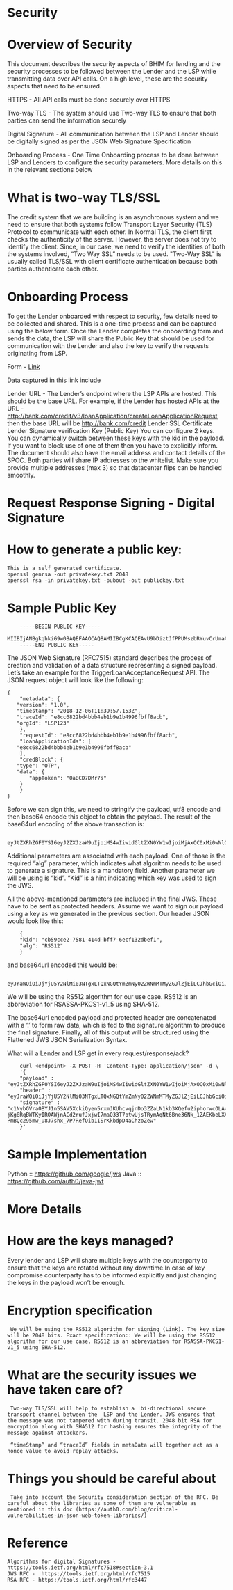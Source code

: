 # Security

# Overview of Security
This document describes the security aspects of BHIM for lending and the security processes to be followed between the Lender and the LSP while transmitting data over API calls. On a high level, these are the security aspects that need to be ensured.

 HTTPS - All API calls must be done securely over HTTPS

 Two-way TLS -  The system should use Two-way TLS to ensure that both parties can send the information securely

 Digital Signature - All communication between the LSP and Lender should be digitally signed as per the JSON Web Signature Specification

Onboarding Process  - One Time Onboarding process to be done between LSP and Lenders to configure the security parameters. More details on this in the relevant sections below
# What is two-way TLS/SSL
The credit system that we are building is an asynchronous system and we need to ensure that both systems follow Transport Layer Security (TLS) Protocol to communicate with each other. In Normal TLS, the client first checks the authenticity of the server. However, the server does not try to identify the client. Since, in our case, we need to verify the identities of both the systems involved, “Two Way SSL” needs to be used. "Two-Way SSL" is usually called TLS/SSL with client certificate authentication because both parties authenticate each other.
 
# Onboarding Process
To get the Lender onboarded with respect to security, few details need to be collected and shared. This is a one-time process and can be captured using the below form. Once the Lender completes the onboarding form and sends the data, the LSP will share the Public Key that should be used for communication with the Lender and also the key to verify the requests originating from LSP.

Form - [Link](https://docs.google.com/forms/d/e/1FAIpQLSf6ELx3-KmD72XElvh3WGepvVkwOlWfAouGdtqTZkX3MLgW0w/viewform)

Data captured in this link include

 Lender URL - The Lender’s endpoint where the LSP APIs are hosted. This should be the base URL. For example, if the Lender has hosted APIs at the URL - http://bank.com/credit/v3/loanApplication/createLoanApplicationRequest, then the base URL will be http://bank.com/credit
 Lender SSL Certificate
 Lender Signature verification Key (Public Key)
You can configure 2 keys. You can dynamically switch between these keys with the kid in the payload.  If you want to block use of one of them then you have to explicitly inform.
The document should also have the email address and contact details of the SPOC.
Both parties will share IP addresses to the whitelist. Make sure you provide multiple addresses (max 3) so that datacenter flips can be handled smoothly.
# Request Response Signing - Digital Signature
 # How to generate a public key:
    This is a self generated certificate.
    openssl genrsa -out privatekey.txt 2048 
    openssl rsa -in privatekey.txt -pubout -out publickey.txt


 # Sample Public Key
        -----BEGIN PUBLIC KEY-----
        MIIBIjANBgkqhkiG9w0BAQEFAAOCAQ8AMIIBCgKCAQEAvU9bDiztJfPPUMszbRYuvCrUmatXCEoXFge++SYhAJwql4cW2BYsgltztVSfVsGlQ1C3mj5S5b8td21KbtT8tzwnS+UPlAns0GqMjwmv1qyjirFWZ0naRj5qSMRDIEUGOg+klNnCKaCYwiBII7uk7B/VTVaZtMQKPnrfl+3YynpPqYdFEqv7wipRVFkO6b196PWNgzTMhYq1XDCFEd/YCmD+DHUkMoqu+V6gdc1mI+dbYclTMI02q0LoVaBZ+1mcqFLfHDqrfBr/O/h1iB3zGCAEHLixMOdQsO9lsS1DMui+rhnWf2uji2GxyF8ggBLH8lifKuxSs6l0vajMW/yaQIDAQAB
        -----END PUBLIC KEY-----

The JSON Web Signature (RFC7515) standard describes the process of creation and validation of a data structure representing a signed payload. Let’s take an example for the TriggerLoanAcceptanceRequest API. The JSON request object will look like the following:
        
    {
        "metadata": {
       "version": "1.0",
       "timestamp": "2018-12-06T11:39:57.153Z",
       "traceId": "e8cc6822bd4bbb4eb1b9e1b4996fbff8acb",
       "orgId": "LSP123"
        },
        "requestId": "e8cc6822bd4bbb4eb1b9e1b4996fbff8acb",
        "loanApplicationIds": [
       "e8cc6822bd4bbb4eb1b9e1b4996fbff8acb"
        ],
        "credBlock": {
       "type": "OTP",
       "data": {
           "appToken": "0aBCD7DMr7s"
        }
        }
    }
 
 
Before we can sign this, we need to stringify the payload, utf8 encode and then base64 encode this object to obtain the payload. The result of the base64url encoding of the above transaction is:
        
        eyJtZXRhZGF0YSI6eyJ2ZXJzaW9uIjoiMS4wIiwidGltZXN0YW1wIjoiMjAxOC0xMi0wNlQxMTozOTo1Ny4xNTNaIiwidHJhY2VJZCI6ImU4Y2M2ODIyYmQ0YmJiNGViMWI5ZTFiNDk5NmZiZmY4YWNiIiwib3JnSWQiOiJMU1AxMjMifSwicmVxdWVzdElkIjoiZThjYzY4MjJiZDRiYmI0ZWIxYjllMWI0OTk2ZmJmZjhhY2IiLCJsb2FuQXBwbGljYXRpb25JZHMiOlsiZThjYzY4MjJiZDRiYmI0ZWIxYjllMWI0OTk2ZmJmZjhhY2IiXSwiY3JlZEJsb2NrIjp7InR5cGUiOiJPVFAiLCJkYXRhIjp7ImFwcFRva2VuIjoiMGFCQ0Q3RE1yN3MifX19

Additional parameters are associated with each payload. One of those is the required “alg” parameter, which indicates what algorithm needs to be used to generate a signature. This is a mandatory field. Another parameter we will be using is “kid”. “Kid” is a hint indicating which key was used to sign the JWS. 


All the above-mentioned parameters are included in the final JWS. These have to be sent as protected headers. Assume we want to sign our payload using a key as we generated in the previous section. Our header JSON would look like this:
    
        {
        "kid": "cb59cce2-7581-414d-bff7-6ecf132dbef1",
        "alg": "RS512"
        }
 
and base64url encoded this would be:
    
        eyJraWQiOiJjYjU5Y2NlMi03NTgxLTQxNGQtYmZmNy02ZWNmMTMyZGJlZjEiLCJhbGciOiJSUzUxMiJ9

We will be using the RS512 algorithm for our use case. RS512 is an abbreviation for RSASSA-PKCS1-v1_5 using SHA-512. 

The base64url encoded payload and protected header are concatenated with a ‘.’ to form raw data, which is fed to the signature algorithm to produce the final signature. Finally, all of this output will be structured using the Flattened JWS JSON Serialization Syntax. 
    
What will a Lender and LSP get in every request/response/ack?

        curl <endpoint> -X POST -H 'Content-Type: application/json' -d \
        '{
        "payload" : "eyJtZXRhZGF0YSI6eyJ2ZXJzaW9uIjoiMS4wIiwidGltZXN0YW1wIjoiMjAxOC0xMi0wNlQxMTozOTo1Ny4xNTNaIiwidHJhY2VJZCI6ImU4Y2M2ODIyYmQ0YmJiNGViMWI5ZTFiNDk5NmZiZmY4YWNiIiwib3JnSWQiOiJMU1AxMjMifSwicmVxdWVzdElkIjoiZThjYzY4MjJiZDRiYmI0ZWIxYjllMWI0OTk2ZmJmZjhhY2IiLCJsb2FuQXBwbGljYXRpb25JZHMiOlsiZThjYzY4MjJiZDRiYmI0ZWIxYjllMWI0OTk2ZmJmZjhhY2IiXSwiY3JlZEJsb2NrIjp7InR5cGUiOiJPVFAiLCJkYXRhIjp7ImFwcFRva2VuIjoiMGFCQ0Q3RE1yN3MifX19",
        "header" : "eyJraWQiOiJjYjU5Y2NlMi03NTgxLTQxNGQtYmZmNy02ZWNmMTMyZGJlZjEiLCJhbGciOiJSUzUxMiJ9",
        "signature" : "c1NybGVra0BYJ1n5SAV5XckiQyen5rxmJKUhcvqjnDo3ZZaLN1kb3XQefu2iphorwcOLA4cPX_GVGdMbCOvwOOYnGomNeZ83gpdPUcnioa42Ywjk_-jKg8RqBWTKyIROAWjnACd2rufJxjwI7maO33T7btwUjsTRymAqNt6Bne36Nk_1ZAEKbeLXANzldZAsHGav3nA0E88TAQ_HWf1iQREHxS2Q2ASvfGvtSmORmwsPHAng_8NUEDKvfqwsc5R0lNbMwagsEkILp9gHQbuYHHXv1IcHOKlCNP0H6Z-PmBQc295mw_u8J7shx_7P7RefOib1ISrKkbdpD4aChzoZew"
        }'
 

 
# Sample Implementation
 Python :: https://github.com/google/jws
 Java :: https://github.com/auth0/java-jwt


# More Details
 # How are the keys managed?
   Every lender and LSP will share multiple keys with the counterparty to ensure that the keys are rotated without any downtime.In case of key compromise counterparty has to be informed explicitly and just changing the keys in the payload won’t be enough.

 # Encryption specification
     We will be using the RS512 algorithm for signing (Link). The key size will be 2048 bits. Exact specification:: We will be using the RS512 algorithm for our use case. RS512 is an abbreviation for RSASSA-PKCS1-v1_5 using SHA-512. 


 # What are the security issues we have taken care of?
     Two-way TLS/SSL will help to establish a  bi-directional secure transport channel between the  LSP and the Lender. JWS ensures that the message was not tampered with during transit. 2048 bit RSA for encryption along with SHA512 for hashing ensures the integrity of the message against attackers. 
     
     “timeStamp” and “traceId” fields in metaData will together act as a nonce value to avoid replay attacks. 

 # Things you should be careful about
     Take into account the Security consideration section of the RFC. Be careful about the libraries as some of them are vulnerable as mentioned in this doc (https://auth0.com/blog/critical-vulnerabilities-in-json-web-token-libraries/)



# Reference

    Algorithms for digital Signatures - https://tools.ietf.org/html/rfc7518#section-3.1
    JWS RFC -  https://tools.ietf.org/html/rfc7515
    RSA RFC - https://tools.ietf.org/html/rfc3447
